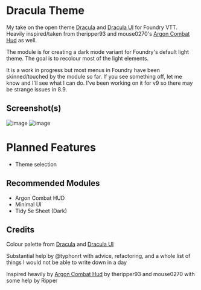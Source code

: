 # Dracula Theme
My take on the open theme [Dracula](https://draculatheme.com) and [Dracula UI](https://draculatheme.com/ui) for Foundry VTT. Heavily inspired/taken from theripper93 and mouse0270's [Argon Combat Hud](https://github.com/theripper93/enhancedcombathud/) as well. 

The module is for creating a dark mode variant for Foundry's default light theme. The goal is to recolour most of the light elements.

It is a work in progress but most menus in Foundry have been skinned/touched by the module so far. If you see something off, let me know and I'll see what I can do. I've been working on it for v9 so there may be strange issues in 8.9. 

## Screenshot(s)
![image](https://user-images.githubusercontent.com/95392008/146748697-44dc5b4f-49c7-4dac-bcae-71dade2799fa.png)
![image](https://user-images.githubusercontent.com/95392008/146914419-ea6d08ae-0a69-434c-ac3d-2b1c77535bd5.png)


# Planned Features
- Theme selection

## Recommended Modules
- Argon Combat HUD
- Minimal UI
- Tidy 5e Sheet (Dark)

## Credits
Colour palette from [Dracula](https://draculatheme.com) and [Dracula UI](https://draculatheme.com/ui)

Substantial help by @typhonrt with advice, refactoring, and a whole list of things I would not be able to write down in a day

Inspired heavily by [Argon Combat Hud](https://github.com/theripper93/enhancedcombathud/) by theripper93 and mouse0270 with some help by Ripper
